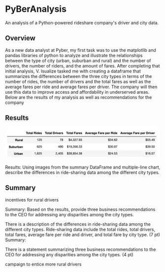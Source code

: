 # PyBerAnalysis
An analysis of a Python-powered rideshare company's driver and city data.

## Overview
As a new data analyst at Pyber, my first task was to use the matplotlib and pandas libraries of python to analyze and illustrate the relationships between the type of city (urban, suburban and rural) and the number of drivers, the number of riders, and the amount of fares. After completing that initial analysis, V. Isualize tasked me with creating a dataframe that summarizes the differences between the three city types in terms of the number of rides, the number of drivers and the total fares as well as the average fares per ride and average fares per driver. The company will then use this data to improve access and affordability in underserved areas. Below are the results of my analysis as well as recommendations for the company


## Results


![summary of data by city type](https://github.com/LiShanDa2021/PyBer_Analysis/blob/main/analysis/Screen%20Shot%202021-10-11%20at%204.16.41%20PM.png?raw=true)

Results: Using images from the summary DataFrame and multiple-line chart, describe the differences in ride-sharing data among the different city types.



## Summary

incentives for rural drivers

Summary: Based on the results, provide three business recommendations to the CEO for addressing any disparities among the city types.



There is a description of the differences in ride-sharing data among the different city types. Ride-sharing data include the total rides, total drivers, total fares, average fare per ride and driver, and total fare by city type. (7 pt)
Summary:

There is a statement summarizing three business recommendations to the CEO for addressing any disparities among the city types. (4 pt)

campaign to entice more rural drivers
